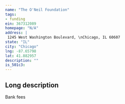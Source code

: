 ```yaml
---
name: "The O'Neil Foundation"
tags:
- funding
ein: 367312089
homepage: "N/A"
address: |
 1245 West Washington Boulevard, \nChicago, IL 60607
state: "IL"
city: "Chicago"
lng: -87.65798
lat: 41.882957
description: ""
is_501c3: 
---
```


## Long description

Bank fees
